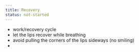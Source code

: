 ```yaml
---
title: Recovery
status: not-started
---
```


- work/recovery cycle
- let the lips recover while breathing
- avoid pulling the corners of the lips sideways (no smiling)
- 
